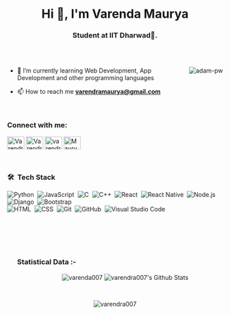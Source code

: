 <h1 align="center">Hi 👋, I'm Varenda Maurya</h1>
<h3 align="center">Student at IIT Dharwad🌟.</h3>

<br>

<!-- <p align="right"> <h3>Profile Views :-</h3> <img src="https://komarev.com/ghpvc/?username=varendra007&label=Profile%20views&color=0e75b6&style=flat"
    alt="adam-pw" /> 
  </p> -->

<br>

<p><img align="right" src="https://github.com/Adam-pw/Adam-pw/blob/main/animation_500_kxa883sd.gif" alt="adam-pw" /></p>


- 🌱 I’m currently learning Web Development, App Development and other programming languages

- 📫 How to reach me **varendramaurya@gmail.com**

<!-- - ⚡ Fun fact :- food and anime are the reasons to live. -->

<br>

<h3 align="left">Connect with me:</h3>
<p align="left">
  <a href="https://www.linkedin.com/in/varendra-maurya-4179901bb/" target="blank"><img align="center"
      src="https://raw.githubusercontent.com/rahuldkjain/github-profile-readme-generator/master/src/images/icons/Social/linked-in-alt.svg"
      alt="Varendra Maurya" height="30" width="40" /></a>
  <a href="https://www.facebook.com/people/Varendra-Maurya/100070153639569/" target="blank"><img align="center"
      src="https://raw.githubusercontent.com/rahuldkjain/github-profile-readme-generator/master/src/images/icons/Social/facebook.svg"
      alt="Varendra Maurya" height="30" width="40" /></a>
  <a href="https://www.instagram.com/varendra_maurya/" target="blank"><img align="center"
      src="https://raw.githubusercontent.com/rahuldkjain/github-profile-readme-generator/master/src/images/icons/Social/instagram.svg"
      alt="varendra_maurya" height="30" width="40" /></a>
  <a href="https://twitter.com/MauryaVarendra" target="blank"><img align="center"
      src="https://raw.githubusercontent.com/rahuldkjain/github-profile-readme-generator/master/src/images/icons/Social/twitter.svg"
      alt="MauryaVarendra" height="30" width="40" /></a>
<!--   <a href="https://www.hackerrank.com/adampithewan" target="blank"><img align="center"
      src="https://raw.githubusercontent.com/rahuldkjain/github-profile-readme-generator/master/src/images/icons/Social/hackerrank.svg"
      alt="adampithewan" height="30" width="40" /></a> -->
</p>

<br>
 <h3>🛠 &nbsp;Tech Stack</h3>

![Python](https://img.shields.io/badge/-Python-05122A?style=flat&logo=python)&nbsp;
![JavaScript](https://img.shields.io/badge/-JavaScript-05122A?style=flat&logo=javascript)&nbsp;
![C](https://img.shields.io/badge/-C-05122A?style=flat&logo=C&logoColor=A8B9CC)&nbsp;
![C++](https://img.shields.io/badge/-C++-05122A?style=flat&logo=C%2B%2B&logoColor=00599C)&nbsp;
![React](https://img.shields.io/badge/-React-05122A?style=flat&logo=react)&nbsp;
![React Native](https://img.shields.io/badge/-React%20Native-05122A?style=flat&logo=react-native)&nbsp;
![Node.js](https://img.shields.io/badge/-Node.js-05122A?style=flat&logo=node.js)&nbsp;
![Django](https://img.shields.io/badge/-Django-05122A?style=flat&logo=django&logoColor=092E20)&nbsp;
![Bootstrap](https://img.shields.io/badge/-Bootstrap-05122A?style=flat&logo=bootstrap&logoColor=563D7C)\
![HTML](https://img.shields.io/badge/-HTML-05122A?style=flat&logo=HTML5)&nbsp;
![CSS](https://img.shields.io/badge/-CSS-05122A?style=flat&logo=CSS3&logoColor=1572B6)&nbsp;
![Git](https://img.shields.io/badge/-Git-05122A?style=flat&logo=git)&nbsp;
![GitHub](https://img.shields.io/badge/-GitHub-05122A?style=flat&logo=github)&nbsp;
![Visual Studio Code](https://img.shields.io/badge/-Visual%20Studio%20Code-05122A?style=flat&logo=visual-studio-code&logoColor=007ACC)&nbsp;

<br>
<br>
<br>
<br>
<h3>&nbsp;&nbsp;&nbsp;&nbsp;&nbsp;&nbsp;Statistical Data :-</h3>
 <p align="center">&nbsp;&nbsp;&nbsp;&nbsp;&nbsp;&nbsp;&nbsp;&nbsp;&nbsp;&nbsp;&nbsp;&nbsp;<img align="center"
    src="https://github-readme-stats.vercel.app/api/top-langs?username=varendra007&show_icons=true&locale=en&layout=compact&line_height=20&title_color=7A7ADB&icon_color=2234AE&text_color=D3D3D3&bg_color=0,000000,130F40"
    alt="varenda007" />
<img align="center" src="https://github-readme-stats.vercel.app/api?username=varendra007&include_all_commits=true&count_private=true&show_icons=true&line_height=20&title_color=7A7ADB&icon_color=2234AE&text_color=D3D3D3&bg_color=0,000000,130F40" alt="varendra007's Github Stats">
</p> 
 <br>  
<p align="center">

   <img align="center" src="https://github-readme-streak-stats.herokuapp.com/?user=varendra007&theme=tokyonight" alt="varendra007"  />
</p>


<!-- <br> -->
<!-- 
<p>&nbsp;<img align="center" src="https://github-readme-stats.vercel.app/api?username=varendra007&show_icons=true&locale=en"
    alt="varendra007" /></p> -->

<br>

<!--  <p><img align="center" src="https://github-readme-streak-stats.herokuapp.com/?user=varendra007&theme=tokyonight" alt="varendra007"  /></p> -->

<!--[![Varendra's GitHub Activity Graph](https://activity-graph.herokuapp.com/graph?username=varendra007&theme=tokyonight)](https://git.io/praveenscience)

| ![Varendra's github stats](https://github-readme-stats.vercel.app/api?username=varendra007&show_icons=true&&line_height=20&title_color=7A7ADB&icon_color=2234AE&text_color=D3D3D3&bg_color=0,000000,130F40) | ![Varendra's GitHub Streak](https://github-readme-streak-stats.herokuapp.com/?user=varendra007&line_height=20&title_color=7A7ADB&icon_color=2234AE&text_color=D3D3D3&bg_color=0,000000,130F40) |
| --- | --- |
| ![Top Langs](https://github-readme-stats.vercel.app/api/top-langs/?username=Aditya664&line_height=20&title_color=7A7ADB&icon_color=2234AE&text_color=D3D3D3&bg_color=0,000000,130F40) | ![Github Stars](https://github-readme-stats.vercel.app/api?username=Aditya664&show_icons=true&locale=en&count_private=true&hide_rank=true&custom_title=My%20GitHub%20Stats&disable_animations=true&line_height=20&title_color=7A7ADB&icon_color=2234AE&text_color=D3D3D3&bg_color=0,000000,130F40) |

![Jokes Card](https://readme-jokes.vercel.app/api?theme=tokyonight)


<br> -->
